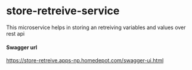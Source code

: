 # store-retreive-service

This microservice helps in storing an retreiving variables and values over rest api 

#### Swagger url 

https://store-retreive.apps-np.homedepot.com/swagger-ui.html

